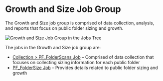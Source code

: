 # Growth and Size Job Group

The Growth and Size job group is comprised of data collection, analysis, and reports that focus on
public folder sizing and growth.

![Growth and Size Job Group in the Jobs Tree](/img/product_docs/accessanalyzer/11.6/solutions/exchange/publicfolders/growthsize/jobstree.webp)

The jobs in the Growth and Size job group are:

- [Collection > PF_FolderScans Job](/docs/accessanalyzer/11.6/solutions/exchange/publicfolders/growthsize/pf_folderscans.md)
  – Comprised of data collection that focuses on collecting sizing information for each public
  folder
- [PF_FolderSize Job](/docs/accessanalyzer/11.6/solutions/exchange/publicfolders/growthsize/pf_foldersize.md)
  – Provides details related to public folder sizing and growth
